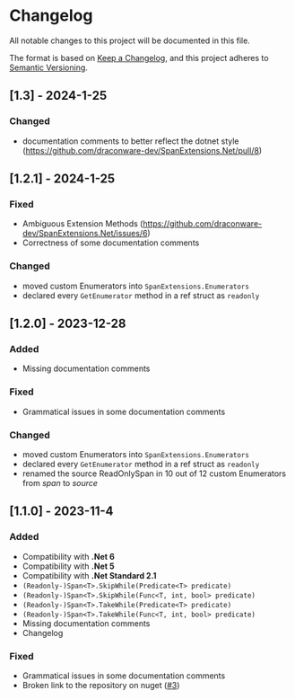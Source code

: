 # Changelog

All notable changes to this project will be documented in this file.

The format is based on [Keep a Changelog](https://keepachangelog.com/en/1.1.0/),
and this project adheres to [Semantic Versioning](https://semver.org/spec/v2.0.0.html).

## [1.3] - 2024-1-25

### Changed 

- documentation comments to better reflect the dotnet style (https://github.com/draconware-dev/SpanExtensions.Net/pull/8)

## [1.2.1] - 2024-1-25

### Fixed 

- Ambiguous Extension Methods (https://github.com/draconware-dev/SpanExtensions.Net/issues/6)
- Correctness of some documentation comments     

### Changed 

- moved custom Enumerators into `SpanExtensions.Enumerators` 
- declared every `GetEnumerator` method in a ref struct as `readonly`

## [1.2.0] - 2023-12-28

### Added 

- Missing documentation comments

### Fixed 

- Grammatical issues in some documentation comments

### Changed 

- moved custom Enumerators into `SpanExtensions.Enumerators` 
- declared every `GetEnumerator` method in a ref struct as `readonly`
- renamed the source ReadOnlySpan<T> in 10 out of 12 custom Enumerators from *span* to *source* 

## [1.1.0] - 2023-11-4

### Added 

- Compatibility with **.Net 6**
- Compatibility with **.Net 5**
- Compatibility with **.Net Standard 2.1**
- `(Readonly-)Span<T>.SkipWhile(Predicate<T> predicate)`
- `(Readonly-)Span<T>.SkipWhile(Func<T, int, bool> predicate)`
- `(Readonly-)Span<T>.TakeWhile(Predicate<T> predicate)`
- `(Readonly-)Span<T>.TakeWhile(Func<T, int, bool> predicate)`
- Missing documentation comments
- Changelog

### Fixed 

- Grammatical issues in some documentation comments
- Broken link to the repository on nuget ([#3](https://github.com/draconware-dev/SpanExtensions.Net/pull/3))
